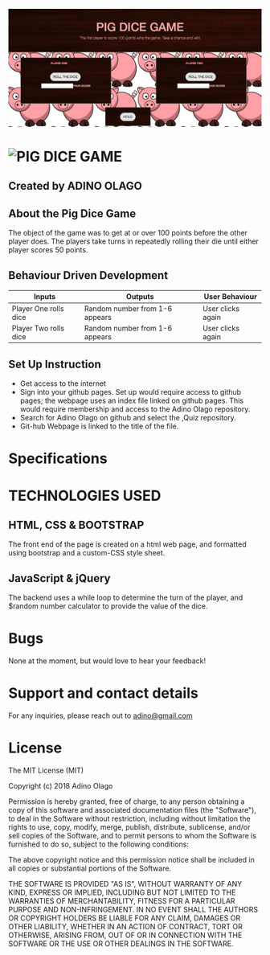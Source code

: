 ![Pig Dice](https://github.com/Adino-S/Pig-Dice/blob/gh-pages/img/pig-dice.png)

# ![PIG DICE GAME](https://adino-s.github.io/Pig-Dice/)

## Created by **ADINO OLAGO**

## About the Pig Dice Game

The object of the game was to get at or over 100 points before the other player does. The players take turns in repeatedly rolling their die until either player scores 50 points.

## Behaviour Driven Development

| Inputs        | Outputs             |    User Behaviour        |
| ------------- | ------------- |--------------------------------|              
| Player One rolls dice  | Random number from 1-6 appears | User clicks again|
|Player Two rolls dice  | Random number from 1-6 appears | User clicks again|

## Set Up Instruction

-   Get access to the internet
-   Sign into your github pages. Set up would require access to github pages; the webpage uses an index file linked on github pages. This would require membership and access to the Adino Olago repository.
-   Search for Adino Olago on github and select the ,Quiz repository.
-   Git-hub Webpage is linked to the title of the file.

# Specifications

# **TECHNOLOGIES USED**

## HTML, CSS  & BOOTSTRAP

The front end of the page is created on a html web page, and formatted using bootstrap and a custom-CSS style sheet.

## JavaScript & jQuery

The backend uses a while loop to determine the turn of the player, and $random number calculator to provide the value of the dice.

# Bugs

None at the moment, but would love to hear your feedback!

# Support and contact details

For any inquiries, please reach out to adino@gmail.com

# License

The MIT License (MIT)

Copyright (c) 2018 Adino Olago

Permission is hereby granted, free of charge, to any person obtaining a copy
of this software and associated documentation files (the "Software"), to deal
in the Software without restriction, including without limitation the rights
to use, copy, modify, merge, publish, distribute, sublicense, and/or sell
copies of the Software, and to permit persons to whom the Software is
furnished to do so, subject to the following conditions:

The above copyright notice and this permission notice shall be included in all
copies or substantial portions of the Software.

THE SOFTWARE IS PROVIDED "AS IS", WITHOUT WARRANTY OF ANY KIND, EXPRESS OR
IMPLIED, INCLUDING BUT NOT LIMITED TO THE WARRANTIES OF MERCHANTABILITY,
FITNESS FOR A PARTICULAR PURPOSE AND NON-INFRINGEMENT. IN NO EVENT SHALL THE
AUTHORS OR COPYRIGHT HOLDERS BE LIABLE FOR ANY CLAIM, DAMAGES OR OTHER
LIABILITY, WHETHER IN AN ACTION OF CONTRACT, TORT OR OTHERWISE, ARISING FROM,
OUT OF OR IN CONNECTION WITH THE SOFTWARE OR THE USE OR OTHER DEALINGS IN THE
SOFTWARE.
